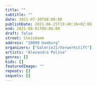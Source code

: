 ```yaml
---
title: ""
subtitle: ""
date: 2021-07-30T00:00:00
publishDate: 2021-06-25T19:40:36+02:00
end: 2021-08-01T00:00:00
draft: false
street: Steindamm
address: "20099 Hamburg"
organizers: ["Galerie21/Vorwerkstift"]
artists: "Alexandra Polina"
genres: []
kids: []
featuredImage: ""
repeats: []
sequels: []
---
```


